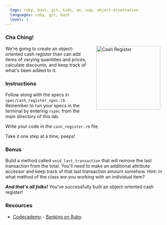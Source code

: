```yaml
---
  tags: ruby, bash, git, kids, oo, oop, object-orientation
  languages: ruby, git, bash
  level: 1
---
```


### Cha Ching!

<img src="https://s3.amazonaws.com/after-school-assets/colorful-cash-register.gif" alt="Cash Register" height="200" align="right" hspace="20"> We're going to create an object-oriented cash register than can add items of varying quantities and prices, calculate discounts, and keep track of what's been added to it.

### Instructions

Follow along with the specs in `spec/cash_register_spec.rb`. Remember to run your specs in the terminal by entering `rspec` from the main directory of this lab.

Write your code in the `cash_register.rb` file.

Take it one step at a time, peeps!

### Bonus

Build a method called `void_last_transaction` that will remove the last transaction from the total. You'll need to make an additional attribute accessor and keep track of that last transaction amount somehow. Hint: in what method of the class are you working with an individual item?

***And that's all folks!*** You've successfully built an object-oriented cash register!

### Resources
* [Codecademy](http://www.codecademy.com/dashboard) - [Banking on Ruby](http://www.codecademy.com/courses/ruby-beginner-en-32cN3/0/1)